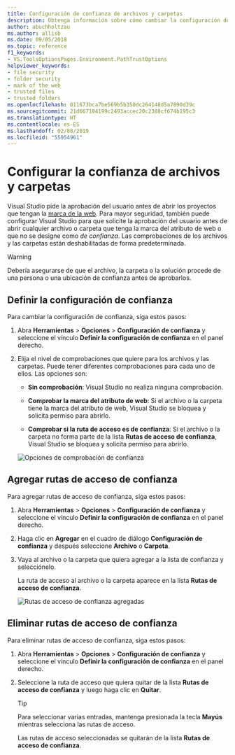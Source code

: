 ```yaml
---
title: Configuración de confianza de archivos y carpetas
description: Obtenga información sobre cómo cambiar la configuración de confianza de archivos y carpetas para proteger Visual Studio.
author: abuchholtzau
ms.author: allisb
ms.date: 09/05/2018
ms.topic: reference
f1_keywords:
- VS.ToolsOptionsPages.Environment.PathTrustOptions
helpviewer_keywords:
- file security
- folder security
- mark of the web
- trusted files
- trusted folders
ms.openlocfilehash: 011673bca7be569b5b350dc264148d5a7890d39c
ms.sourcegitcommit: 21d667104199c2493accec20c2388cf674b195c3
ms.translationtype: HT
ms.contentlocale: es-ES
ms.lasthandoff: 02/08/2019
ms.locfileid: "55954961"
---
```

# <a name="configure-trust-settings-for-files-and-folders"></a>Configurar la confianza de archivos y carpetas

Visual Studio pide la aprobación del usuario antes de abrir los proyectos que tengan la [marca de la web](/previous-versions/windows/internet-explorer/ie-developer/compatibility/ms537628(v=vs.85)). Para mayor seguridad, también puede configurar Visual Studio para que solicite la aprobación del usuario antes de abrir cualquier archivo o carpeta que tenga la marca del atributo de web o que no se designe como *de confianza*. Las comprobaciones de los archivos y las carpetas están deshabilitadas de forma predeterminada.

> [!WARNING]
> Debería asegurarse de que el archivo, la carpeta o la solución procede de una persona o una ubicación de confianza antes de aprobarlos.

## <a name="configure-trust-settings"></a>Definir la configuración de confianza

Para cambiar la configuración de confianza, siga estos pasos:

1. Abra **Herramientas** > **Opciones** > **Configuración de confianza** y seleccione el vínculo **Definir la configuración de confianza** en el panel derecho.

2. Elija el nivel de comprobaciones que quiere para los archivos y las carpetas. Puede tener diferentes comprobaciones para cada uno de ellos. Las opciones son:

   * **Sin comprobación**: Visual Studio no realiza ninguna comprobación.

   * **Comprobar la marca del atributo de web**: Si el archivo o la carpeta tiene la marca del atributo de web, Visual Studio se bloquea y solicita permiso para abrirlo.

   * **Comprobar si la ruta de acceso es de confianza**: Si el archivo o la carpeta no forma parte de la lista **Rutas de acceso de confianza**, Visual Studio se bloquea y solicita permiso para abrirlo.

   ![Opciones de comprobación de confianza](media/trust-settings.png)

## <a name="add-trusted-paths"></a>Agregar rutas de acceso de confianza

Para agregar rutas de acceso de confianza, siga estos pasos:

1. Abra **Herramientas** > **Opciones** > **Configuración de confianza** y seleccione el vínculo **Definir la configuración de confianza** en el panel derecho.

2. Haga clic en **Agregar** en el cuadro de diálogo **Configuración de confianza** y después seleccione **Archivo** o **Carpeta**.

3. Vaya al archivo o la carpeta que quiera agregar a la lista de confianza y selecciónelo.

   La ruta de acceso al archivo o la carpeta aparece en la lista **Rutas de acceso de confianza**.

   ![Rutas de acceso de confianza agregadas](media/trusted-paths.png)

## <a name="remove-trusted-paths"></a>Eliminar rutas de acceso de confianza

Para eliminar rutas de acceso de confianza, siga estos pasos:

1. Abra **Herramientas** > **Opciones** > **Configuración de confianza** y seleccione el vínculo **Definir la configuración de confianza** en el panel derecho.

2. Seleccione la ruta de acceso que quiera quitar de la lista **Rutas de acceso de confianza** y luego haga clic en **Quitar**.

   > [!TIP]
   > Para seleccionar varias entradas, mantenga presionada la tecla **Mayús** mientras selecciona las rutas de acceso.

   Las rutas de acceso seleccionadas se quitarán de la lista **Rutas de acceso de confianza**.
